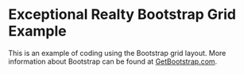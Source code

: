 # Exceptional Realty Bootstrap Grid Example

This is an example of coding using the Bootstrap grid layout. More information about Bootstrap can be found at [GetBootstrap.com](http://getbootstrap.com).
